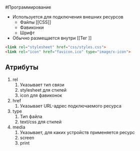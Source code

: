 #Программирование 
- Используется для подключения внешних ресурсов
	- Файлы [[CSS]]
	- Фавиконки
	- Шрифт
- Обычно размещается внутри [[Тег <head>]]
```html
<link rel="stylesheet" href="css/styles.css">
<link rel="icon" href="favicon.ico" type="image/x-icon">
```
## Атрибуты
1. rel
	1. Указывает тип связи
	2. stylesheet для стилей
	3. icon для фавиконок
2. href
	1. Указывает URL-адрес подключаемого ресурса
3. type
	1. Тип файла
	2. text/css для стилей
4. media
	1. Указывает, для каких устройств применяется ресурс
	2. screen
	3. print
